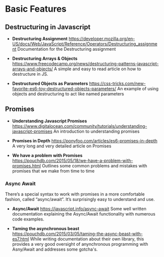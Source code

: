 # Basic Features

## Destructuring in Javascript

- **Destructuring Assignment**
  https://developer.mozilla.org/en-US/docs/Web/JavaScript/Reference/Operators/Destructuring_assignment
  Documentation for the Destructuring assignment

- **Destructuring Arrays & Objects**
  https://www.freecodecamp.org/news/destructuring-patterns-javascript-arrays-and-objects/
  A simple and easy to read article on how to destructure in JS.

- **Destructured Objects as Parameters**
  https://css-tricks.com/new-favorite-es6-toy-destructured-objects-parameters/
  An example of using objects and destructuring to act like named parameters

## Promises

- **Understanding Javascript Promises**
  https://www.digitalocean.com/community/tutorials/understanding-javascript-promises
  An introduction to understanding promises

- **Promises in Depth**
  https://ponyfoo.com/articles/es6-promises-in-depth
  A very long and very detailed article on Promises

- **We have a problem with Promises**
  https://pouchdb.com/2015/05/18/we-have-a-problem-with-promises.html
  Outlines some common problems and mistakes with promises that we make from time to time

### Async Await

There’s a special syntax to work with promises in a more comfortable fashion, called “async/await”. It’s surprisingly easy to understand and use.

- **Async/Await**
  https://javascript.info/async-await
  Some well written documentation explaining the Async/Await functionality with numerous code examples.

- **Taming the asynchronous beast**
  https://pouchdb.com/2015/03/05/taming-the-async-beast-with-es7.html
  While writing documentation about their own library, this provides a very good oversight of anynchronous programming with Asny/Await and addresses some gotcha's.
